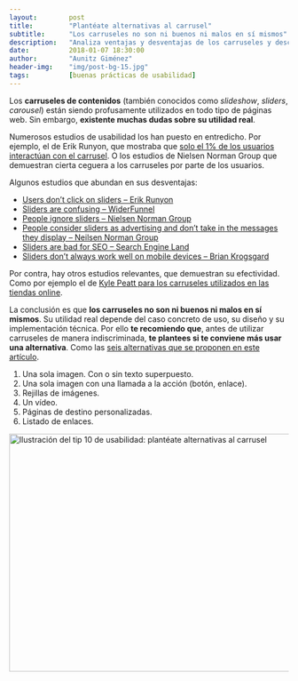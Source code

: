 ```yaml
---
layout:        post
title:         "Plantéate alternativas al carrusel"
subtitle:      "Los carruseles no son ni buenos ni malos en sí mismos"
description:   "Analiza ventajas y desventajas de los carruseles y descubre alternativas más efectivas según el contexto de uso."
date:          2018-01-07 18:30:00
author:        "Aunitz Giménez"
header-img:    "img/post-bg-15.jpg"
tags:          [buenas prácticas de usabilidad]
---
```


<p>Los <strong>carruseles de contenidos</strong> (tambi&eacute;n conocidos como <em>slideshow</em>, <em>sliders</em>, <em>carousel</em>) est&aacute;n siendo profusamente utilizados en todo tipo de p&aacute;ginas web. Sin embargo, <strong>existente muchas dudas sobre su utilidad real</strong>.</p>

<p>Numerosos estudios de usabilidad los han puesto en entredicho. Por ejemplo, el de Erik Runyon, que mostraba que <a href="https://erikrunyon.com/2013/01/carousel-stats/">solo el 1% de los usuarios interact&uacute;an con el carrusel</a>. O los estudios de Nielsen Norman Group que demuestran cierta ceguera a los carruseles por parte de los usuarios.</p>

<p>Algunos estudios que abundan en sus desventajas:</p>
<ul>
    <li><a href="https://erikrunyon.com/2013/01/carousel-stats/" target="_blank" rel="noopener noreferrer">Users don&rsquo;t click on sliders &ndash; Erik Runyon</a></li>
    <li><a href="https://www.widerfunnel.com/rotating-offers-the-scourge-of-home-page-design/" target="_blank" rel="noopener noreferrer">Sliders are confusing &ndash; WiderFunnel</a></li>
    <li><a href="https://www.nngroup.com/articles/auto-forwarding/" target="_blank" rel="noopener noreferrer">People ignore sliders &ndash; Nielsen Norman Group</a></li>
    <li><a href="https://www.nngroup.com/articles/auto-forwarding/" target="_blank" rel="noopener noreferrer">People consider sliders as advertising and don&rsquo;t take in the messages they display &ndash; Neilsen Norman Group</a></li>
    <li><a href="https://searchengineland.com/homepage-sliders-are-bad-for-seo-usability-163496" target="_blank" rel="noopener noreferrer">Sliders are bad for SEO &ndash; Search Engine Land</a></li>
    <li><a href="https://krogsgard.com/2013/sliders-suck/" target="_blank" rel="noopener noreferrer">Sliders don&rsquo;t always work well on mobile devices &ndash; Brian Krogsgard</a></li>
</ul>

<p>Por contra, hay otros estudios relevantes, que demuestran su efectividad. Como por ejemplo el de <a href="https://www.smashingmagazine.com/2015/02/carousel-usage-exploration-on-mobile-e-commerce-websites" target="_blank" rel="noopener noreferrer">Kyle Peatt para los carruseles utilizados en las tiendas online</a>.</p>

<p>La conclusi&oacute;n es que <strong>los carruseles no son ni buenos ni malos en s&iacute; mismos</strong>. Su utilidad real depende del caso concreto de uso, su dise&ntilde;o y su implementaci&oacute;n t&eacute;cnica. Por ello <strong>te recomiendo que</strong>, antes de utilizar carruseles de manera indiscriminada, <strong>te plantees si te conviene m&aacute;s usar una alternativa</strong>. Como las <a href="http://www.mediacurrent.com/blog/alternatives-slideshows" target="_blank" rel="noopener noreferrer">seis alternativas que se proponen en este art&iacute;culo</a>.</p>
<ol>
    <li>Una sola imagen. Con o sin texto superpuesto.</li>
    <li>Una sola imagen con una llamada a la acci&oacute;n (bot&oacute;n, enlace).</li>
    <li>Rejillas de im&aacute;genes.</li>
    <li>Un v&iacute;deo.</li>
    <li>P&aacute;ginas de destino personalizadas.</li>
    <li>Listado de enlaces.</li>
</ol>

<p><img src="{{ site.baseurl }}/img/tip-10-planteate-alternativas-al-carrusel.png" loading="lazy" alt="Ilustración del tip 10 de usabilidad: plantéate alternativas al carrusel" width="722" height="428"></p>